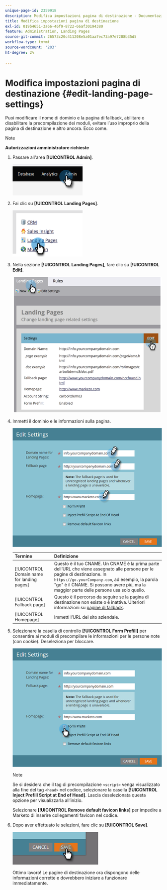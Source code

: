 ```yaml
---
unique-page-id: 2359918
description: Modifica impostazioni pagina di destinazione - Documentazione di Marketo - Documentazione del prodotto
title: Modifica impostazioni pagina di destinazione
exl-id: 019b4651-3a66-46f9-8722-66af30194380
feature: Administration, Landing Pages
source-git-commit: 26573c20c411208e5a01aa7ec73a97e7208b35d5
workflow-type: tm+mt
source-wordcount: '203'
ht-degree: 2%

---
```


# Modifica impostazioni pagina di destinazione {#edit-landing-page-settings}

Puoi modificare il nome di dominio e la pagina di fallback, abilitare o disabilitare la precompilazione dei moduli, evitare l’uso improprio della pagina di destinazione e altro ancora. Ecco come.

>[!NOTE]
>
>**Autorizzazioni amministratore richieste**

1. Passare all&#39;area **[!UICONTROL Admin]**.

   ![](assets/edit-landing-page-settings-1.png)

1. Fai clic su **[!UICONTROL Landing Pages]**.

   ![](assets/edit-landing-page-settings-2.png)

1. Nella sezione **[!UICONTROL Landing Pages]**, fare clic su **[!UICONTROL Edit]**.

   ![](assets/edit-landing-page-settings-3.png)

1. Immetti il dominio e le informazioni sulla pagina.

   ![](assets/edit-landing-page-settings-4.png)

   | Termine | Definizione |
   |---|---|
   | [!UICONTROL Domain name for landing pages] | Questo è il tuo CNAME. Un CNAME è la prima parte dell’URL che viene assegnato alle persone per le pagine di destinazione. In `https://go.yourCompany.com`, ad esempio, la parola &quot;go&quot; è il CNAME. Si possono avere più, ma la maggior parte delle persone usa solo quello. |
   | [!UICONTROL Fallback page] | Questo è il percorso da seguire se la pagina di destinazione non esiste o è inattiva. Ulteriori informazioni su [pagine di fallback](/help/marketo/product-docs/administration/settings/set-a-fallback-page.md). |
   | [!UICONTROL Homepage] | Immetti l’URL del sito aziendale. |

1. Selezionare la casella di controllo **[!UICONTROL Form Prefill]** per consentire ai moduli di precompilare le informazioni per le persone note (con cookie). Deseleziona per bloccare.

   ![](assets/edit-landing-page-settings-5.png)

   >[!NOTE]
   >
   >Se si desidera che il tag di precompilazione `<script>` venga visualizzato alla fine del tag `<head>` nel codice, selezionare la casella **[!UICONTROL Inject Prefill Script at End of Head]**. Lascia deselezionata questa opzione per visualizzarla all’inizio.
   >
   >Selezionare **[!UICONTROL Remove default favicon links]** per impedire a Marketo di inserire collegamenti favicon nel codice.

1. Dopo aver effettuato le selezioni, fare clic su **[!UICONTROL Save]**.

   ![](assets/edit-landing-page-settings-6.png)

   Ottimo lavoro! Le pagine di destinazione ora dispongono delle informazioni corrette e dovrebbero iniziare a funzionare immediatamente.

